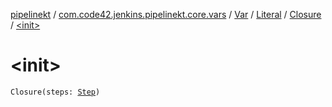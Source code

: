 [pipelinekt](../../../../index.md) / [com.code42.jenkins.pipelinekt.core.vars](../../../index.md) / [Var](../../index.md) / [Literal](../index.md) / [Closure](index.md) / [&lt;init&gt;](./-init-.md)

# &lt;init&gt;

`Closure(steps: `[`Step`](../../../../com.code42.jenkins.pipelinekt.core.step/-step/index.md)`)`